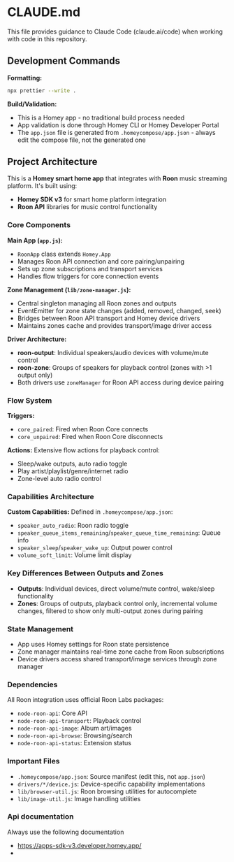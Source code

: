 # CLAUDE.md

This file provides guidance to Claude Code (claude.ai/code) when working with code in this repository.

## Development Commands

**Formatting:**
```bash
npx prettier --write .
```

**Build/Validation:**
- This is a Homey app - no traditional build process needed
- App validation is done through Homey CLI or Homey Developer Portal
- The `app.json` file is generated from `.homeycompose/app.json` - always edit the compose file, not the generated one

## Project Architecture

This is a **Homey smart home app** that integrates with **Roon** music streaming platform. It's built using:
- **Homey SDK v3** for smart home platform integration
- **Roon API** libraries for music control functionality

### Core Components

**Main App (`app.js`):**
- `RoonApp` class extends `Homey.App`
- Manages Roon API connection and core pairing/unpairing
- Sets up zone subscriptions and transport services
- Handles flow triggers for core connection events

**Zone Management (`lib/zone-manager.js`):**
- Central singleton managing all Roon zones and outputs
- EventEmitter for zone state changes (added, removed, changed, seek)
- Bridges between Roon API transport and Homey device drivers
- Maintains zones cache and provides transport/image driver access

**Driver Architecture:**
- **roon-output**: Individual speakers/audio devices with volume/mute control
- **roon-zone**: Groups of speakers for playback control (zones with >1 output only)
- Both drivers use `zoneManager` for Roon API access during device pairing

### Flow System

**Triggers:**
- `core_paired`: Fired when Roon Core connects
- `core_unpaired`: Fired when Roon Core disconnects

**Actions:** Extensive flow actions for playback control:
- Sleep/wake outputs, auto radio toggle
- Play artist/playlist/genre/internet radio
- Zone-level auto radio control

### Capabilities Architecture

**Custom Capabilities:** Defined in `.homeycompose/app.json`:
- `speaker_auto_radio`: Roon radio toggle
- `speaker_queue_items_remaining`/`speaker_queue_time_remaining`: Queue info
- `speaker_sleep`/`speaker_wake_up`: Output power control
- `volume_soft_limit`: Volume limit display

### Key Differences Between Outputs and Zones

- **Outputs**: Individual devices, direct volume/mute control, wake/sleep functionality
- **Zones**: Groups of outputs, playback control only, incremental volume changes, filtered to show only multi-output zones during pairing

### State Management

- App uses Homey settings for Roon state persistence
- Zone manager maintains real-time zone cache from Roon subscriptions
- Device drivers access shared transport/image services through zone manager

### Dependencies

All Roon integration uses official Roon Labs packages:
- `node-roon-api`: Core API
- `node-roon-api-transport`: Playback control
- `node-roon-api-image`: Album art/images
- `node-roon-api-browse`: Browsing/search
- `node-roon-api-status`: Extension status

### Important Files

- `.homeycompose/app.json`: Source manifest (edit this, not `app.json`)
- `drivers/*/device.js`: Device-specific capability implementations
- `lib/browser-util.js`: Roon browsing utilities for autocomplete
- `lib/image-util.js`: Image handling utilities


### Api documentation
Always use the following documentation

- https://apps-sdk-v3.developer.homey.app/
- 
